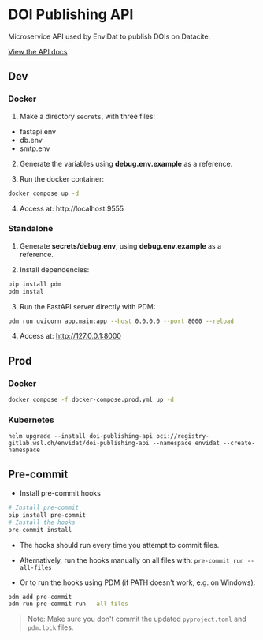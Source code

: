 # DOI Publishing API

Microservice API used by EnviDat to publish DOIs on Datacite.

[View the API docs](https://envidat.gitlab-pages.wsl.ch/doi-publishing-api)

## Dev

### Docker

1. Make a directory `secrets`, with three files:

- fastapi.env
- db.env
- smtp.env

2. Generate the variables using **debug.env.example** as a reference.

3. Run the docker container:

```bash
docker compose up -d
```

4. Access at: http://localhost:9555

### Standalone

1. Generate **secrets/debug.env**, using **debug.env.example** as a reference.

2. Install dependencies:

```bash
pip install pdm
pdm instal
```

3. Run the FastAPI server directly with PDM:

```bash
pdm run uvicorn app.main:app --host 0.0.0.0 --port 8000 --reload
```

4. Access at: http://127.0.0.1:8000

## Prod

### Docker

```bash
docker compose -f docker-compose.prod.yml up -d
```

### Kubernetes

```shell
helm upgrade --install doi-publishing-api oci://registry-gitlab.wsl.ch/envidat/doi-publishing-api --namespace envidat --create-namespace
```

## Pre-commit

- Install pre-commit hooks

```bash
# Install pre-commit
pip install pre-commit
# Install the hooks
pre-commit install
```

- The hooks should run every time you attempt to commit files.

- Alternatively, run the hooks manually on all files with: `pre-commit run --all-files`

- Or to run the hooks using PDM (if PATH doesn't work, e.g. on Windows):

```bash
pdm add pre-commit
pdm run pre-commit run --all-files
```

> Note: Make sure you don't commit the updated `pyproject.toml` and `pdm.lock` files.
